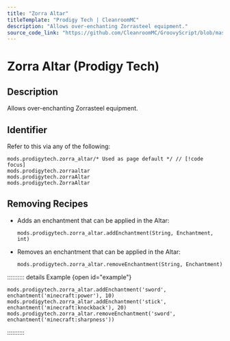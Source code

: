 ```yaml
---
title: "Zorra Altar"
titleTemplate: "Prodigy Tech | CleanroomMC"
description: "Allows over-enchanting Zorrasteel equipment."
source_code_link: "https://github.com/CleanroomMC/GroovyScript/blob/master/src/main/java/com/cleanroommc/groovyscript/compat/mods/prodigytech/ZorraAltar.java"
---
```


# Zorra Altar (Prodigy Tech)

## Description

Allows over-enchanting Zorrasteel equipment.

## Identifier

Refer to this via any of the following:

```groovy:no-line-numbers {1}
mods.prodigytech.zorra_altar/* Used as page default */ // [!code focus]
mods.prodigytech.zorraaltar
mods.prodigytech.zorraAltar
mods.prodigytech.ZorraAltar
```


## Removing Recipes

- Adds an enchantment that can be applied in the Altar:

    ```groovy:no-line-numbers
    mods.prodigytech.zorra_altar.addEnchantment(String, Enchantment, int)
    ```

- Removes an enchantment that can be applied in the Altar:

    ```groovy:no-line-numbers
    mods.prodigytech.zorra_altar.removeEnchantment(String, Enchantment)
    ```

:::::::::: details Example {open id="example"}
```groovy:no-line-numbers
mods.prodigytech.zorra_altar.addEnchantment('sword', enchantment('minecraft:power'), 10)
mods.prodigytech.zorra_altar.addEnchantment('stick', enchantment('minecraft:knockback'), 20)
mods.prodigytech.zorra_altar.removeEnchantment('sword', enchantment('minecraft:sharpness'))
```

::::::::::
